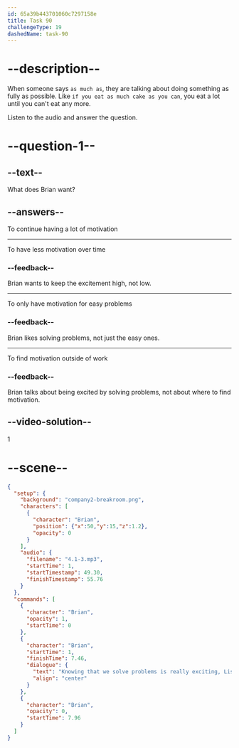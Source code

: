```yaml
---
id: 65a39b443701060c7297158e
title: Task 90
challengeType: 19
dashedName: task-90
---
```

<!-- (Audio) Brian: Knowing that we solved problems is really exciting, Lisa. I hope we keep getting as much motivation from it as we can. -->

# --description--

When someone says `as much as`, they are talking about doing something as fully as possible. Like `if you eat as much cake as you can`, you eat a lot until you can't eat any more. 

Listen to the audio and answer the question.

# --question-1--

## --text--

What does Brian want?

## --answers--

To continue having a lot of motivation

---

To have less motivation over time

### --feedback--

Brian wants to keep the excitement high, not low.

---

To only have motivation for easy problems

### --feedback--

Brian likes solving problems, not just the easy ones.

---

To find motivation outside of work

### --feedback--

Brian talks about being excited by solving problems, not about where to find motivation.

## --video-solution--

1

# --scene--

```json
{
  "setup": {
    "background": "company2-breakroom.png",
    "characters": [
      {
        "character": "Brian",
        "position": {"x":50,"y":15,"z":1.2},
        "opacity": 0
      }
    ],
    "audio": {
      "filename": "4.1-3.mp3",
      "startTime": 1,
      "startTimestamp": 49.30,
      "finishTimestamp": 55.76
    }
  },
  "commands": [
    {
      "character": "Brian",
      "opacity": 1,
      "startTime": 0
    },
    {
      "character": "Brian",
      "startTime": 1,
      "finishTime": 7.46,
      "dialogue": {
        "text": "Knowing that we solve problems is really exciting, Lisa. I hope we keep getting as much motivation from it as we can.",
        "align": "center"
      }
    },
    {
      "character": "Brian",
      "opacity": 0,
      "startTime": 7.96
    }
  ]
}
```
